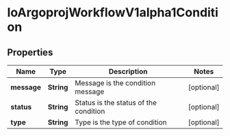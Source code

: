 

# IoArgoprojWorkflowV1alpha1Condition

## Properties

Name | Type | Description | Notes
------------ | ------------- | ------------- | -------------
**message** | **String** | Message is the condition message |  [optional]
**status** | **String** | Status is the status of the condition |  [optional]
**type** | **String** | Type is the type of condition |  [optional]




